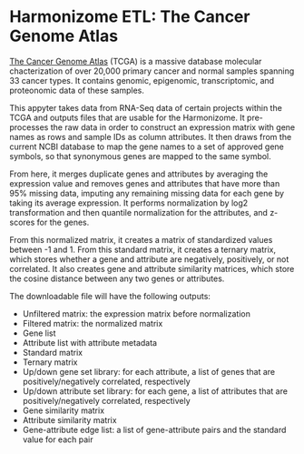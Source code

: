 # Harmonizome ETL: The Cancer Genome Atlas

[The Cancer Genome Atlas](https://www.cancer.gov/about-nci/organization/ccg/research/structural-genomics/tcga) (TCGA) is a massive database molecular chacterization of over 20,000 primary cancer and normal samples spanning 33 cancer types. It contains genomic, epigenomic, transcriptomic, and proteonomic data of these samples.

This appyter takes data from RNA-Seq data of certain projects within the TCGA and outputs files that are usable for the Harmonizome. It pre-processes the raw data  in order to construct an expression matrix with gene names as rows and sample IDs as column attributes. It then draws from the current NCBI database to map the gene names to a set of approved gene symbols, so that synonymous genes are mapped to the same symbol. 

From here, it merges duplicate genes and attributes by averaging the expression value and removes genes and attributes that have more than 95% missing data, imputing any remaining missing data for each gene by taking its average expression. It performs normalization by log2 transformation and then quantile normalization for the attributes, and z-scores for the genes.

From this normalized matrix, it creates a matrix of standardized values between -1 and 1. From this standard matrix, it creates a ternary matrix, which stores whether a gene and attribute are negatively, positively, or not correlated. It also creates gene and attribute similarity matrices, which store the cosine distance between any two genes or attributes.

The downloadable file will have the following outputs:
* Unfiltered matrix: the expression matrix before normalization
* Filtered matrix: the normalized matrix
* Gene list
* Attribute list with attribute metadata
* Standard matrix
* Ternary matrix
* Up/down gene set library: for each attribute, a list of genes that are positively/negatively correlated, respectively
* Up/down attribute set library: for each gene, a list of attributes that are positively/negatively correlated, respectively
* Gene similarity matrix
* Attribute similarity matrix
* Gene-attribute edge list: a list of gene-attribute pairs and the standard value for each pair 
